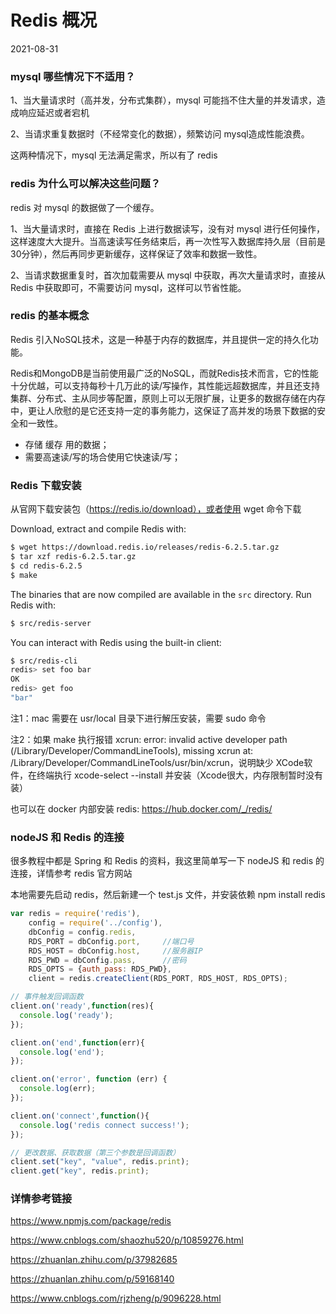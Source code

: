 # Redis 概况

2021-08-31

### mysql 哪些情况下不适用？

1、当大量请求时（高并发，分布式集群），mysql 可能挡不住大量的并发请求，造成响应延迟或者宕机

2、当请求重复数据时（不经常变化的数据），频繁访问 mysql造成性能浪费。

这两种情况下，mysql 无法满足需求，所以有了 redis

### redis 为什么可以解决这些问题？

redis 对 mysql 的数据做了一个缓存。

1、当大量请求时，直接在 Redis 上进行数据读写，没有对 mysql 进行任何操作，这样速度大大提升。当高速读写任务结束后，再一次性写入数据库持久层（目前是30分钟），然后再同步更新缓存，这样保证了效率和数据一致性。

2、当请求数据重复时，首次加载需要从 mysql 中获取，再次大量请求时，直接从 Redis 中获取即可，不需要访问 mysql，这样可以节省性能。

### redis 的基本概念

Redis 引入NoSQL技术，这是一种基于内存的数据库，并且提供一定的持久化功能。

Redis和MongoDB是当前使用最广泛的NoSQL，而就Redis技术而言，它的性能十分优越，可以支持每秒十几万此的读/写操作，其性能远超数据库，并且还支持集群、分布式、主从同步等配置，原则上可以无限扩展，让更多的数据存储在内存中，更让人欣慰的是它还支持一定的事务能力，这保证了高并发的场景下数据的安全和一致性。

- 存储 缓存 用的数据；
- 需要高速读/写的场合使用它快速读/写；

### Redis 下载安装

从官网下载安装包（https://redis.io/download），或者使用 wget 命令下载

Download, extract and compile Redis with:

```bash
$ wget https://download.redis.io/releases/redis-6.2.5.tar.gz
$ tar xzf redis-6.2.5.tar.gz
$ cd redis-6.2.5
$ make
```

The binaries that are now compiled are available in the `src` directory. Run Redis with:

```bash
$ src/redis-server
```

You can interact with Redis using the built-in client:

```bash
$ src/redis-cli
redis> set foo bar
OK
redis> get foo
"bar"
```

注1：mac 需要在 usr/local 目录下进行解压安装，需要 sudo 命令

注2：如果 make 执行报错 xcrun: error: invalid active developer path (/Library/Developer/CommandLineTools), missing xcrun at: /Library/Developer/CommandLineTools/usr/bin/xcrun，说明缺少 XCode软件，在终端执行 xcode-select --install 并安装（Xcode很大，内存限制暂时没有装）

也可以在 docker 内部安装 redis: https://hub.docker.com/_/redis/

### nodeJS 和 Redis 的连接

很多教程中都是 Spring 和 Redis 的资料，我这里简单写一下 nodeJS 和 redis 的连接，详情参考 redis 官方网站

本地需要先启动 redis，然后新建一个 test.js 文件，并安装依赖 npm install redis

~~~js
var redis = require('redis'),
    config = require('../config'),
    dbConfig = config.redis,
    RDS_PORT = dbConfig.port,     //端口号
    RDS_HOST = dbConfig.host,     //服务器IP
    RDS_PWD = dbConfig.pass,      //密码
    RDS_OPTS = {auth_pass: RDS_PWD},
    client = redis.createClient(RDS_PORT, RDS_HOST, RDS_OPTS);

// 事件触发回调函数
client.on('ready',function(res){
  console.log('ready');
});

client.on('end',function(err){
  console.log('end');
});

client.on('error', function (err) {
  console.log(err);
});

client.on('connect',function(){
  console.log('redis connect success!');
});

// 更改数据、获取数据（第三个参数是回调函数）
client.set("key", "value", redis.print);
client.get("key", redis.print);
~~~



### 详情参考链接

https://www.npmjs.com/package/redis

https://www.cnblogs.com/shaozhu520/p/10859276.html

https://zhuanlan.zhihu.com/p/37982685

https://zhuanlan.zhihu.com/p/59168140

https://www.cnblogs.com/rjzheng/p/9096228.html
